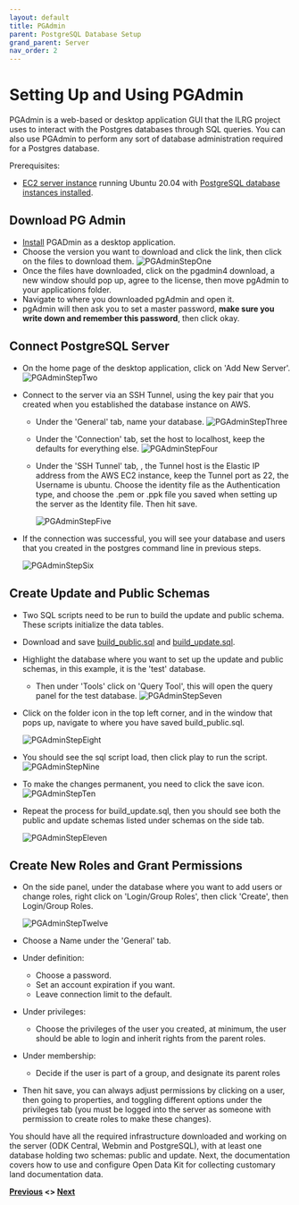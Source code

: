 ```yaml
---
layout: default
title: PGAdmin
parent: PostgreSQL Database Setup
grand_parent: Server
nav_order: 2
---
```

# Setting Up and Using PGAdmin
PGAdmin is a web-based or desktop application GUI that the ILRG project uses to interact with the Postgres databases through SQL queries. You can also use PGAdmin to perform any sort of database administration required for a Postgres database.

Prerequisites:
- [EC2 server instance](AWS_Setup.html) running Ubuntu 20.04 with [PostgreSQL database instances installed](Postgres_Setup.html).

## Download PG Admin
- [Install](https://www.pgadmin.org/download/) PGADmin as a desktop application.
- Choose the version you want to download and click the link, then click on the files to download them.
![PGAdminStepOne](serverAssets/PGAdminStepOne.png)
- Once the files have downloaded, click on the pgadmin4 download, a new window should pop up, agree to the license, then move pgAdmin to your applications folder.
- Navigate to where you downloaded pgAdmin and open it.
- pgAdmin will then ask you to set a master password, **make sure you write down and remember this password**, then click okay.

## Connect PostgreSQL Server
- On the home page of the desktop application, click on 'Add New Server'.
![PGAdminStepTwo](serverAssets/PGAdminStepTwo.png)
- Connect to the server via an SSH Tunnel, using the key pair that you created when you established the database instance on AWS.
    - Under the 'General' tab, name your database.
    ![PGAdminStepThree](serverAssets/PGAdminStepThree.png)
    - Under the 'Connection' tab, set the host to localhost, keep the defaults for everything else.
    ![PGAdminStepFour](serverAssets/PGAdminStepFour.png)
    - Under the 'SSH Tunnel' tab, , the Tunnel host is the Elastic IP address from the AWS EC2 instance, keep the Tunnel port as 22, the Username is ubuntu. Choose the identity file as the Authentication type, and choose the .pem or .ppk file you saved when setting up the server as the Identity file. Then hit save.

        ![PGAdminStepFive](serverAssets/PGAdminStepFive.png)
- If the connection was successful, you will see your database and users that you created in the postgres command line in previous steps.

    ![PGAdminStepSix](serverAssets/PGAdminStepSix.png)

## Create Update and Public Schemas
- Two SQL scripts need to be run to build the update and public schema. These scripts initialize the data tables.
- Download and save [build_public.sql](serverAssets/build_public.sql) and [build_update.sql](serverAssets/build_update.sql).
- Highlight the database where you want to set up the update and public schemas, in this example, it is the 'test' database.
    - Then under 'Tools' click on 'Query Tool', this will open the query panel for the test database.
    ![PGAdminStepSeven](serverAssets/PGAdminStepSeven.png)
- Click on the folder icon in the top left corner, and in the window that pops up, navigate to where you have saved build_public.sql.

    ![PGAdminStepEight](serverAssets/PGAdminStepEight.png)
- You should see the sql script load, then click play to run the script.
![PGAdminStepNine](serverAssets/PGAdminStepNine.png)
- To make the changes permanent, you need to click the save icon.
![PGAdminStepTen](serverAssets/PGAdminStepTen.png)
- Repeat the process for build_update.sql, then you should see both the public and update schemas listed under schemas on the side tab.

    ![PGAdminStepEleven](serverAssets/PGAdminStepEleven.png)

## Create New Roles and Grant Permissions
- On the side panel, under the database where you want to add users or change roles, right click on 'Login/Group Roles', then click 'Create', then Login/Group Roles.

    ![PGAdminStepTwelve](serverAssets/PGAdminStepTwelve.png)   
- Choose a Name under the 'General' tab.
- Under definition:
    - Choose a password.
    - Set an account expiration if you want.
    - Leave connection limit to the default.
- Under privileges:
    - Choose the privileges of the user you created, at minimum, the user should be able to login and inherit rights from the parent roles.
- Under membership:
    - Decide if the user is part of a group, and designate its parent roles
- Then hit save, you can always adjust permissions by clicking on a user, then going to properties, and toggling different options under the privileges tab (you must be logged into the server as someone with permission to create roles to make these changes).

You should have all the required infrastructure downloaded and working on the server (ODK Central, Webmin and PostgreSQL), with at least one database holding two schemas: public and update. Next, the documentation covers how to use and configure Open Data Kit for collecting customary land documentation data. 

**[Previous](Postgres_Setup.html) <> [Next](Troubleshooting_Server.html)**
